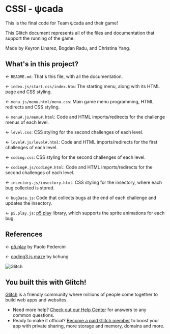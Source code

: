 # CSSI - ψcada

This is the final code for Team ψcada and their game!

This Glitch document represents all of the files and documentation that support the running of the game.

Made by Keyron Linarez, Bogdan Radu, and Christina Yang.

## What's in this project?

← `README.md`: That's this file, with all the documentation.

← `index.js/start.css/index.htm`: The starting menu, along with its HTML page and CSS styling.

← `menu.js/menu.html/menu.css`: Main game menu programming, HTML redirects and CSS styling.

← `menu#.js/menu#.html`: Code and HTML imports/redirects for the challenge menus of each level.

← `level.css`: CSS styling for the second challenges of each level.

← `level#.js/level#.html`: Code and HTML imports/redirects for the first challenges of each level.

← `coding.css`: CSS styling for the second challenges of each level.

← `coding#.js/coding#.html`: Code and HTML imports/redirects for the second challenges of each level.

← `insectory.js/insectory.html`: CSS styling for the insectory, where each bug collected is stored.

← `bugData.js`: Code that collects bugs at the end of each challenge and updates the insectory.

← `p5.play.js`: [p5.play](https://molleindustria.github.io/p5.play/) library, which supports the sprite animations for each bug.

## References

← [p5.play](https://molleindustria.github.io/p5.play/) by Paolo Pedercini

← [coding3.js maze](https://editor.p5js.org/kchung/sketches/Bya-96Xz4) by kchung

![Glitch](https://cdn.glitch.com/a9975ea6-8949-4bab-addb-8a95021dc2da%2FLogo_Color.svg?v=1602781328576)

## You built this with Glitch!

[Glitch](https://glitch.com) is a friendly community where millions of people come together to build web apps and websites.

- Need more help? [Check out our Help Center](https://help.glitch.com/) for answers to any common questions.
- Ready to make it official? [Become a paid Glitch member](https://glitch.com/pricing) to boost your app with private sharing, more storage and memory, domains and more.
